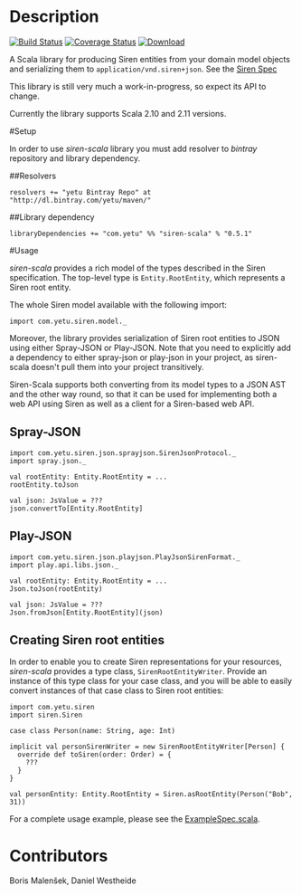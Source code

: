 # Description

[![Build Status](https://travis-ci.org/yetu/siren-scala.svg?branch=master)](https://travis-ci.org/yetu/siren-scala)
[![Coverage Status](https://img.shields.io/coveralls/yetu/siren-scala.svg)](https://coveralls.io/r/yetu/siren-scala?branch=master)
[![Download](https://api.bintray.com/packages/yetu/maven/siren-scala/images/download.svg) ](https://bintray.com/yetu/maven/siren-scala/_latestVersion)

A Scala library for producing Siren entities from your domain model objects and serializing them to 
`application/vnd.siren+json`. See the [Siren Spec](http://sirenspec.org)

This library is still very much a work-in-progress, so expect its API to change.

Currently the library supports Scala 2.10 and 2.11 versions.

#Setup

In order to use _siren-scala_ library you must add resolver to _bintray_ repository and library dependency.

##Resolvers

    resolvers += "yetu Bintray Repo" at "http://dl.bintray.com/yetu/maven/"
    
##Library dependency

    libraryDependencies += "com.yetu" %% "siren-scala" % "0.5.1"

#Usage

_siren-scala_ provides a rich model of the types described in the Siren specification. The top-level
type is `Entity.RootEntity`, which represents a Siren root entity. 

The whole Siren model available with the following import: 

    import com.yetu.siren.model._

Moreover, the library provides serialization of Siren root entities to JSON using either 
Spray-JSON or Play-JSON. Note that you need to explicitly add a dependency to either 
spray-json or play-json in your project, as siren-scala doesn't pull them into your
project transitively.

Siren-Scala supports both converting from its model types to a JSON AST and the other way round,
so that it can be used for implementing both a web API using Siren as well as a client for a 
Siren-based web API.

## Spray-JSON                                                                                                                
                                                                                                                
    import com.yetu.siren.json.sprayjson.SirenJsonProtocol._
    import spray.json._
    
    val rootEntity: Entity.RootEntity = ...
    rootEntity.toJson
    
    val json: JsValue = ???
    json.convertTo[Entity.RootEntity]
    
## Play-JSON

    import com.yetu.siren.json.playjson.PlayJsonSirenFormat._
    import play.api.libs.json._
    
    val rootEntity: Entity.RootEntity = ...
    Json.toJson(rootEntity)
    
    val json: JsValue = ???
    Json.fromJson[Entity.RootEntity](json)

## Creating Siren root entities

In order to enable you to create Siren representations for your resources, _siren-scala_ provides a
type class, `SirenRootEntityWriter`. Provide an instance of this type class for your case class, and 
you will be able to easily convert instances of that case class to Siren root entities:
 
    import com.yetu.siren
    import siren.Siren
    
    case class Person(name: String, age: Int)
    
    implicit val personSirenWriter = new SirenRootEntityWriter[Person] {
      override def toSiren(order: Order) = {
        ???      
      }
    }
    
    val personEntity: Entity.RootEntity = Siren.asRootEntity(Person("Bob", 31))

For a complete usage example, please see the [ExampleSpec.scala](src/test/scala/com/yetu/siren/ExampleSpec.scala).

# Contributors

Boris Malenšek, Daniel Westheide
